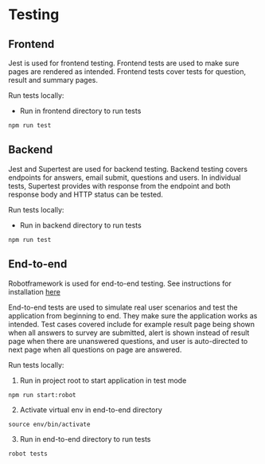 # Testing

## Frontend

Jest is used for frontend testing. Frontend tests are used to make sure pages are rendered as intended. Frontend tests cover tests for question, result and summary pages.

Run tests locally:

- Run in frontend directory to run tests

```
npm run test
```

## Backend

Jest and Supertest are used for backend testing. Backend testing covers endpoints for answers, email submit, questions and users. In individual tests, Supertest provides with response from the endpoint and both response body and HTTP status can be tested.

Run tests locally:

- Run in backend directory to run tests

```
npm run test
```

## End-to-end

Robotframework is used for end-to-end testing. See instructions for installation [here](https://github.com/Devops-ohtuprojekti/DevOpsCSAOS/blob/01f791b8c28f2ecc448c3427395d66bb93ffeb52/end-to-end-tests/README.md)

End-to-end tests are used to simulate real user scenarios and test the application from beginning to end. They make sure the application works as intended. Test cases covered include for example result page being shown when all answers to survey are submitted, alert is shown instead of result page when there are unanswered questions, and user is auto-directed to next page when all questions on page are answered.

Run tests locally:

1. Run in project root to start application in test mode

```
npm run start:robot
```

2. Activate virtual env in end-to-end directory

```
source env/bin/activate
```

3. Run in end-to-end directory to run tests

```
robot tests
```
